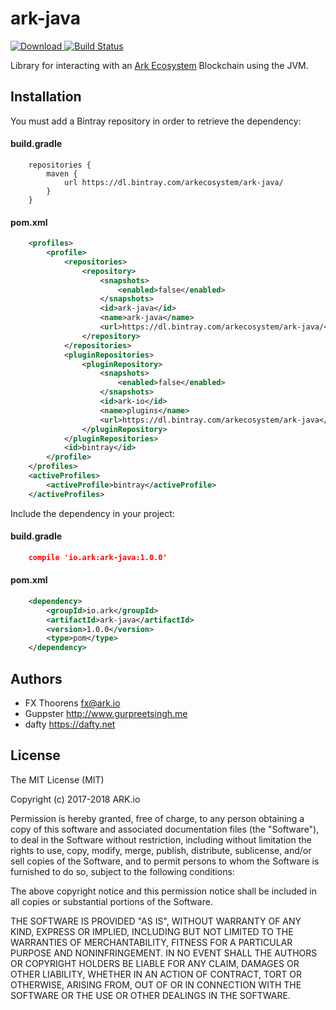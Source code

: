 # ark-java

[ ![Download](https://api.bintray.com/packages/arkecosystem/ark-java/ark-java/images/download.svg) ](https://bintray.com/arkecosystem/ark-java/ark-java/_latestVersion)
[![Build Status](https://travis-ci.org/ArkEcosystem/ark-java.svg?branch=master)](https://travis-ci.org/ArkEcosystem/ark-java)

Library for interacting with an [Ark Ecosystem](https://ark.io) Blockchain using the JVM.

## Installation

You must add a Bintray repository in order to retrieve the dependency:

#### build.gradle
```
    repositories {
        maven {
            url https://dl.bintray.com/arkecosystem/ark-java/
        }
    }
```

#### pom.xml
```xml
    <profiles>
        <profile>
            <repositories>
                <repository>
                    <snapshots>
                        <enabled>false</enabled>
                    </snapshots>
                    <id>ark-java</id>
                    <name>ark-java</name>
                    <url>https://dl.bintray.com/arkecosystem/ark-java/</url>
                </repository>
            </repositories>
            <pluginRepositories>
                <pluginRepository>
                    <snapshots>
                        <enabled>false</enabled>
                    </snapshots>
                    <id>ark-io</id>
                    <name>plugins</name>
                    <url>https://dl.bintray.com/arkecosystem/ark-java</url>
                </pluginRepository>
            </pluginRepositories>
            <id>bintray</id>
        </profile>
    </profiles>
    <activeProfiles>
        <activeProfile>bintray</activeProfile>
    </activeProfiles>
```

Include the dependency in your project:

#### build.gradle
    
```json
    compile 'io.ark:ark-java:1.0.0'
```

#### pom.xml

```xml
    <dependency>
        <groupId>io.ark</groupId>
        <artifactId>ark-java</artifactId>
        <version>1.0.0</version>
        <type>pom</type>
    </dependency>
```

## Authors
- FX Thoorens <fx@ark.io>
- Guppster <http://www.gurpreetsingh.me>
- dafty <https://dafty.net>

## License

The MIT License (MIT)

Copyright (c) 2017-2018 ARK.io<br />

Permission is hereby granted, free of charge, to any person obtaining a copy of this software and associated documentation files (the "Software"), to deal in the Software without restriction, including without limitation the rights to use, copy, modify, merge, publish, distribute, sublicense, and/or sell copies of the Software, and to permit persons to whom the Software is furnished to do so, subject to the following conditions:

The above copyright notice and this permission notice shall be included in all copies or substantial portions of the Software.

THE SOFTWARE IS PROVIDED "AS IS", WITHOUT WARRANTY OF ANY KIND, EXPRESS OR IMPLIED, INCLUDING BUT NOT LIMITED TO THE WARRANTIES OF MERCHANTABILITY, FITNESS FOR A PARTICULAR PURPOSE AND NONINFRINGEMENT. IN NO EVENT SHALL THE AUTHORS OR COPYRIGHT HOLDERS BE LIABLE FOR ANY CLAIM, DAMAGES OR OTHER LIABILITY, WHETHER IN AN ACTION OF CONTRACT, TORT OR OTHERWISE, ARISING FROM, OUT OF OR IN CONNECTION WITH THE SOFTWARE OR THE USE OR OTHER DEALINGS IN THE SOFTWARE.